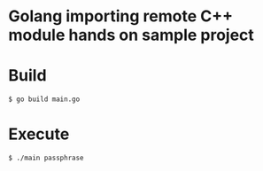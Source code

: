 # Golang importing remote C++ module hands on sample project

# Build

```
$ go build main.go
```

# Execute

```
$ ./main passphrase
```
